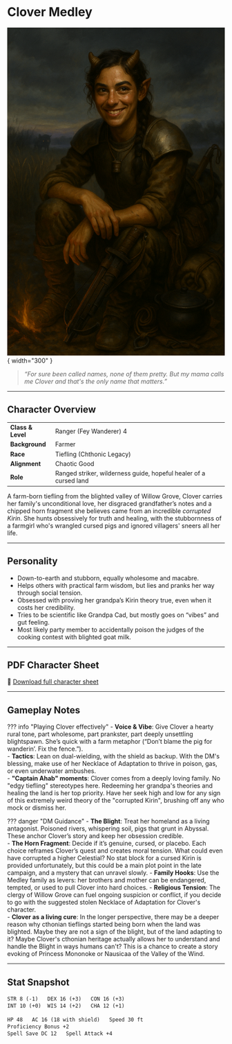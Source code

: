 # Clover Medley

![Clover Medley](assets/clover-medley.png){ width="300" }

> *“For sure been called names, none of them pretty. But my mama calls me Clover and that's the only name that matters.”*

---

## Character Overview

|                   |                                      |
| ----------------- | ------------------------------------ |
| **Class & Level** | Ranger (Fey Wanderer) 4              |
| **Background**    | Farmer                               |
| **Race**          | Tiefling (Chthonic Legacy)           |
| **Alignment**     | Chaotic Good                         |
| **Role**          | Ranged striker, wilderness guide, hopeful healer of a cursed land |

A farm-born tiefling from the blighted valley of Willow Grove, Clover carries her family's unconditional love, her disgraced grandfather’s notes and a chipped horn fragment she believes came from an incredible *corrupted Kirin*. She hunts obsessively for truth and healing, with the stubbornness of a farmgirl who's wrangled cursed pigs and ignored villagers' sneers all her life.

---

## Personality

* Down-to-earth and stubborn, equally wholesome and macabre.
* Helps others with practical farm wisdom, but lies and pranks her way through social tension.  
* Obsessed with proving her grandpa’s Kirin theory true, even when it costs her credibility.  
* Tries to be scientific like Grandpa Cad, but mostly goes on “vibes” and gut feeling.  
* Most likely party member to accidentally poison the judges of the cooking contest with blighted goat milk.  

---

## PDF Character Sheet

📄 [Download full character sheet](assets/clover-medley.pdf)

---

## Gameplay Notes

??? info "Playing Clover effectively"
	- **Voice & Vibe**: Give Clover a hearty rural tone, part wholesome, part prankster, part deeply unsettling blightspawn. She’s quick with a farm metaphor (“Don’t blame the pig for wanderin’. Fix the fence.”).  
	- **Tactics**: Lean on dual-wielding, with the shield as backup. With the DM's blessing, make use of her Necklace of Adaptation to thrive in poison, gas, or even underwater ambushes.    
	- **"Captain Ahab" moments**: Clover comes from a deeply loving family. No "edgy tiefling" stereotypes here. Redeeming her grandpa's theories and healing the land is her top priority. Have her seek high and low for any sign of this extremely weird theory of the "corrupted Kirin", brushing off any who mock or dismiss her.

??? danger "DM Guidance"
	- **The Blight**: Treat her homeland as a living antagonist. Poisoned rivers, whispering soil, pigs that grunt in Abyssal. These anchor Clover’s story and keep her obsession credible.  
	- **The Horn Fragment**: Decide if it’s genuine, cursed, or placebo. Each choice reframes Clover’s quest and creates moral tension. What could even have corrupted a higher Celestial? No stat block for a cursed Kirin is provided unfortunately, but this could be a main plot point in the late campaign, and a mystery that can unravel slowly.
	- **Family Hooks**: Use the Medley family as levers: her brothers and mother can be endangered, tempted, or used to pull Clover into hard choices.
	- **Religious Tension**: The clergy of Willow Grove can fuel ongoing suspicion or conflict, if you decide to go with the suggested stolen Necklace of Adaptation for Clover's character.  
	- **Clover as a living cure**: In the longer perspective, there may be a deeper reason why cthonian tieflings started being born when the land was blighted. Maybe they are not a sign of the blight, but of the land adapting to it? Maybe Clover's cthonian heritage actually allows her to understand and handle the Blight in ways humans can't? This is a chance to create a story evoking of Princess Mononoke or Nausicaa of the Valley of the Wind.

---

## Stat Snapshot

```text
STR 8 (-1)   DEX 16 (+3)   CON 16 (+3)
INT 10 (+0)  WIS 14 (+2)   CHA 12 (+1)

HP 48   AC 16 (18 with shield)   Speed 30 ft
Proficiency Bonus +2
Spell Save DC 12   Spell Attack +4
